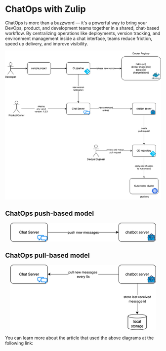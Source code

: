 # ChatOps with Zulip
ChatOps is more than a buzzword — it's a powerful way to bring your DevOps, product, and development teams together in a shared, chat-based workflow. By centralizing operations like deployments, version tracking, and environment management inside a chat interface, teams reduce friction, speed up delivery, and improve visibility.

<p align="center">
  <img src="pictures/chatops.png?raw=true" />
</p>

## ChatOps push-based model
<p align="center">
  <img src="pictures/chatops-chatbot-communication-push.png?raw=true" />
</p>

## ChatOps pull-based model
<p align="center">
  <img src="pictures/chatops-chatbot-communication-pull.png?raw=true" />
</p>

You can learn more about the article that used the above diagrams at the following link: 
